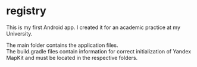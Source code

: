 # registry
This is my first Android app. I created it for an academic practice at my University.

The main folder contains the application files.  
The build.gradle files contain information for correct initialization of Yandex MapKit and must be located in the respective folders.
